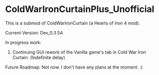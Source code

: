 # ColdWarIronCurtainPlus_Unofficial
This is a submod of ColdWarIronCurtain (a Hearts of Iron 4 mod).

Current Version: Dev_0.3.5A

In progress work:
1. Continuing GUI rework of the Vanilla game's tab in Cold War Iron Curtain. (Indefinite delay)

Future Roadmap:
Not now. I don't have any plans at the moment. :)